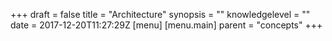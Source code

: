 +++
draft = false
title = "Architecture"
synopsis = ""
knowledgelevel = ""
date = 2017-12-20T11:27:29Z
[menu]
  [menu.main]
    parent = "concepts"
+++
